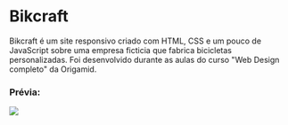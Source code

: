 # Bikcraft

Bikcraft é um site responsivo criado com HTML, CSS e um pouco de JavaScript sobre uma empresa ficticia que fabrica bicicletas personalizadas. 
Foi desenvolvido durante as aulas do curso "Web Design completo" da Origamid.  

### Prévia:
![](https://i.imgur.com/r7FvEiF.png)
